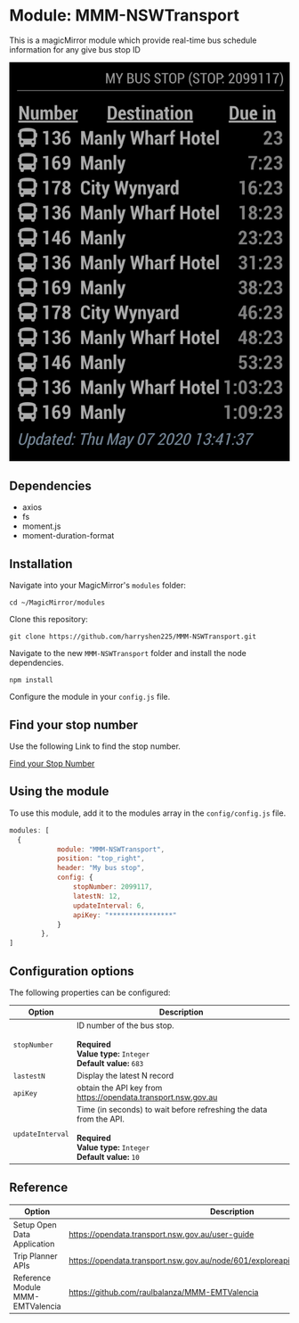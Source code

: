 # Module: MMM-NSWTransport
This is a magicMirror module which provide real-time bus schedule information for any give bus stop ID

![](sample.png)

## Dependencies
- axios
- fs
- moment.js
- moment-duration-format

## Installation

Navigate into your MagicMirror's `modules` folder:
```
cd ~/MagicMirror/modules
```

Clone this repository:
```
git clone https://github.com/harryshen225/MMM-NSWTransport.git
```

Navigate to the new `MMM-NSWTransport` folder and install the node dependencies.
```
npm install
```

Configure the module in your `config.js` file.

## Find your stop number
Use the following Link to find the stop number.

[Find your Stop Number](https://transportnsw.info/routes/details/state-transit/146/28146)


## Using the module

To use this module, add it to the modules array in the `config/config.js` file. 

```javascript
modules: [
  {
			module: "MMM-NSWTransport",
			position: "top_right",
			header: "My bus stop",
			config: {
				stopNumber: 2099117,
				latestN: 12,
				updateInterval: 6,
				apiKey: "****************"
			}
		},
]
```

## Configuration options

The following properties can be configured:

| Option                       | Description
| ---------------------------- | -----------
| `stopNumber`                 | ID number of the bus stop.<br><br>**Required**<br>**Value type:** `Integer`<br>**Default value:** `683`
| `lastestN`                 | Display the latest N record 
| `apiKey` | obtain the API key from https://opendata.transport.nsw.gov.au
| `updateInterval`             | Time (in seconds) to wait before refreshing the data from the API.<br><br>**Required**<br>**Value type:** `Integer`<br>**Default value:** `10`

## Reference
| Option                       | Description
| ---------------------------- | -----------
| Setup Open Data Application  | https://opendata.transport.nsw.gov.au/user-guide 
| Trip Planner APIs                 | https://opendata.transport.nsw.gov.au/node/601/exploreapi#!/default/tfnsw_dm_request
| Reference Module MMM-EMTValencia | https://github.com/raulbalanza/MMM-EMTValencia
